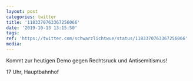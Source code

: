 ```yaml
---
layout: post
categories: twitter
title: '1183370763367256066'
date: '2019-10-13 13:15:50'
tags: 
ref: 'https://twitter.com/schwarzlichtwue/status/1183370763367256066'
media:
---
```

Kommt zur heutigen Demo gegen Rechtsruck und Antisemitismus!

17 Uhr, Hauptbahnhof